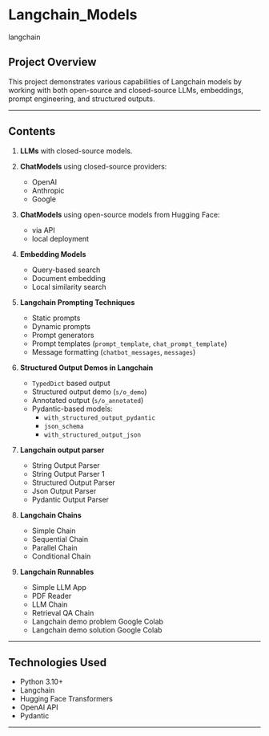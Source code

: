 # Langchain_Models
langchain

## Project Overview

This project demonstrates various capabilities of Langchain models by working with both open-source and closed-source LLMs, embeddings, prompt engineering, and structured outputs.

---

## Contents

1. **LLMs** with closed-source models.  
2. **ChatModels** using closed-source providers:  
   - OpenAI  
   - Anthropic  
   - Google  

3. **ChatModels** using open-source models from Hugging Face:  
   - via API  
   - local deployment  

4. **Embedding Models**  
   - Query-based search  
   - Document embedding  
   - Local similarity search  

5. **Langchain Prompting Techniques**  
   - Static prompts  
   - Dynamic prompts  
   - Prompt generators  
   - Prompt templates (`prompt_template`, `chat_prompt_template`)  
   - Message formatting (`chatbot_messages`, `messages`)  

6. **Structured Output Demos in Langchain**  
   - `TypedDict` based output  
   - Structured output demo (`s/o_demo`)  
   - Annotated output (`s/o_annotated`)  
   - Pydantic-based models:  
     - `with_structured_output_pydantic`  
     - `json_schema`  
     - `with_structured_output_json`

7. **Langchain output parser**
   - String Output Parser
   - String Output Parser 1
   - Structured Output Parser
   - Json Output Parser
   - Pydantic Output Parser

8. **Langchain Chains**
   - Simple Chain
   - Sequential Chain
   - Parallel Chain
   - Conditional Chain

9. **Langchain Runnables**
   - Simple LLM App
   - PDF Reader
   - LLM Chain
   - Retrieval QA Chain
   - Langchain demo problem Google Colab
   - Langchain demo solution Google Colab
---

## Technologies Used

- Python 3.10+
- Langchain
- Hugging Face Transformers
- OpenAI API
- Pydantic

---

